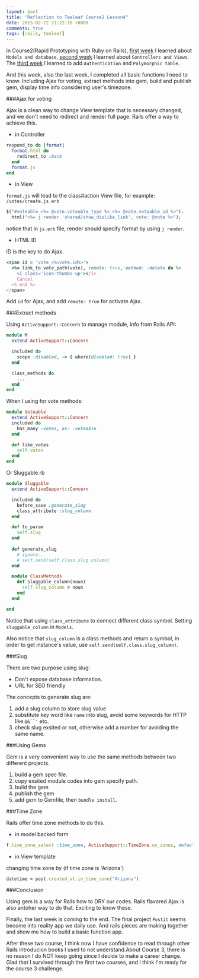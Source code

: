 ```yaml
---
layout: post
title: "Reflection to Tealeaf Course2 Lesson4"
date: 2015-02-22 21:22:10 +0800
comments: true
tags: [rails, tealeaf]
---
```


In Course2(Rapid Prototyping with Ruby on Rails), [first week][] I learned about `Models and database`, [second week][] I learned about `Controllers and Views`. The [third week] I learned to add `Authentication` and `Polymorphic table`.

And this week, also the last week, I completed all basic functions I need to know. Including Ajax for voting, extract methods into gem, build and publish gem, display time info considering user's timezone.

[first week]: http://www.tomohung.com/blog/2015/02/02/reflection-to-tealeaf-course-2-lesson-1/
[second week]: http://www.tomohung.com/blog/2015/02/10/reflection-to-tealeaf-course2-lesson2/
[third week]: http://www.tomohung.com/blog/2015/02/16/reflection-to-tealeaf-course2-lesson3/

<!--more-->

###Ajax for voting

Ajax is a clean way to change View template that is necessary changed, and we don't need to redirect and render full page. Rails offer a way to achieve this.

- in Controller

```ruby
respond_to do |format|
  format.html do
    redirect_to :back
  end
  format.js
end
```

- in View

`format.js` will lead to the class#action View file, for example: `/votes/create.js.erb`

```ruby
$("#voteable_<%= @vote.voteable_type %>_<%= @vote.voteable_id %>").
  html("<%= j render 'shared/show_dislike_link', vote: @vote %>");
```

notice that in `js.erb` file, render should specify format by using `j render`.

- HTML ID

ID is the key to do Ajax.

```ruby
<span id = 'vote_<%=vote.id%>'>
  <%= link_to vote_path(vote), remote: true, method: :delete do %>
    <i class='icon-thumbs-up'></i>
    Cancel
  <% end %>
</span>
```

Add `id` for Ajax, and add `remote: true` for activate Ajax.


###Extract methods

Using `ActiveSupport::Concern` to manage module, info from Rails API:

```ruby
module M
  extend ActiveSupport::Concern

  included do
    scope :disabled, -> { where(disabled: true) }
  end

  class_methods do
    ...
  end
end
```

When I using for vote methods:

```ruby
module Voteable
  extend ActiveSupport::Concern
  included do
    has_many :votes, as: :voteable
  end

  def like_votes
    self.votes
  end
end
```

Or Sluggable.rb

```ruby
module Sluggable
  extend ActiveSupport::Concern

  included do
    before_save :generate_slug
    class_attribute :slug_column
  end

  def to_param
    self.slug
  end
  
  def generate_slug
    # ignore...
    # self.send(self.class.slug_column)
  end

  module ClassMethods
    def sluggable_column(noun)
      self.slug_column = noun
    end
  end

end
```

Notice that using `class_attribute` to connect different class symbol. Setting `sluggable_column` in `Models`.

Also notice that `slug_column` is a class methods and return a symbol, in order to get instance's value, use `self.send(self.class.slug_column)`.

###Slug

There are two purpose using slug:

- Don't expose database information.
- URL for SEO friendly

The concepts to generate slug are:

1. add a slug column to store slug value
2. substitute key word like `name` into slug, avoid some keywords for HTTP like `@&``'` etc.
3. check slug exsited or not, otherwise add a number for avoiding the same name.

###Using Gems

Gem is a very convenient way to use the same methods between two different projects.

1. build a gem spec file.
2. copy exsited module codes into gem specify path.
3. build the gem
4. publish the gem
5. add gem to Gemfile, then `bundle install`.

###Time Zone

Rails offer time zone methods to do this.

- in model backed form

```ruby
f.time_zone_select :time_zone, ActiveSupport::TimeZone.us_zones, default: Time.zone.name
```

- in View template

changing time zone by (if time zone is 'Arizona')

```ruby
datetime = post.created_at.in_time_zone("Arizona")
```

###Conclusion

Using gem is a way for Rails how to DRY our codes. Rails flavored Ajax is also antoher way to do that. Exciting to know these. 

Finally, the last week is coming to the end. The final project `Postit` seems become into reality app we daily use. And rails pieces are making together and show me how to build a basic function app.

After these two course, I think now I have confidence to read through other Rails introducion books I used to not understand.About Course 3, there is no reason I do NOT keep going since I decide to make a career change. Glad that I survived through the first two courses, and I think I'm ready for the course 3 challenge.
